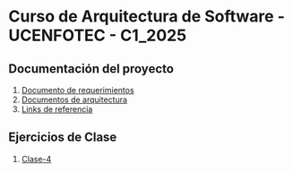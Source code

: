 # Curso de Arquitectura de Software - UCENFOTEC - C1_2025

## Documentación del proyecto

1. [Documento de requerimientos](Proyecto/docs/template_requerimientos.md)
1. [Documentos de arquitectura](docs/template_proyecto.md)
1. [Links de referencia](referencias/links.md)


## Ejercicios de Clase

1. [Clase-4](Ejercicios_Clase/Clase_4)
